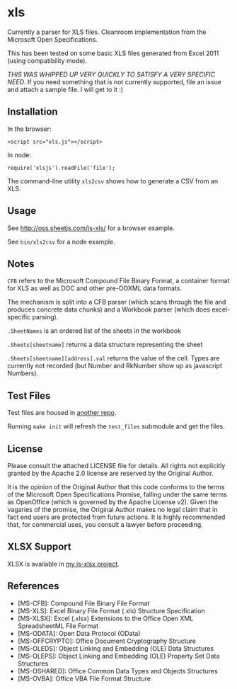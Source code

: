 # xls

Currently a parser for XLS files.  Cleanroom implementation from the Microsoft Open Specifications.

This has been tested on some basic XLS files generated from Excel 2011 (using compatibility mode).

*THIS WAS WHIPPED UP VERY QUICKLY TO SATISFY A VERY SPECIFIC NEED*.  If you need something that is not currently supported, file an issue and attach a sample file.  I will get to it :)

## Installation

In the browser:

    <script src="xls.js"></script>

In node:

    require('xlsjs').readFile('file');

The command-line utility `xls2csv` shows how to generate a CSV from an XLS.

## Usage

See http://oss.sheetjs.com/js-xls/ for a browser example.

See `bin/xls2csv` for a node example.

## Notes

`CFB` refers to the Microsoft Compound File Binary Format, a container format for XLS as well as DOC and other pre-OOXML data formats.

The mechanism is split into a CFB parser (which scans through the file and produces concrete data chunks) and a Workbook parser (which does excel-specific parsing).

`.SheetNames` is an ordered list of the sheets in the workbook
 
`.Sheets[sheetname]` returns a data structure representing the sheet

`.Sheets[sheetname][address].val` returns the value of the cell.  Types are currently not recorded (but Number and RkNumber show up as javascript Numbers).

## Test Files

Test files are housed in [another repo](https://github.com/SheetJS/test_files).

Running `make init` will refresh the `test_files` submodule and get the files.

## License

Please consult the attached LICENSE file for details.  All rights not explicitly granted by the Apache 2.0 license are reserved by the Original Author.

It is the opinion of the Original Author that this code conforms to the terms of the Microsoft Open Specifications Promise, falling under the same terms as OpenOffice (which is governed by the Apache License v2).  Given the vagaries of the promise, the Original Author makes no legal claim that in fact end users are protected from future actions.  It is highly recommended that, for commercial uses, you consult a lawyer before proceeding.

## XLSX Support

XLSX is available in [my js-xlsx project](https://github.com/SheetJS/js-xlsx).

## References

 - [MS-CFB]: Compound File Binary File Format
 - [MS-XLS]: Excel Binary File Format (.xls) Structure Specification
 - [MS-XLSX]: Excel (.xlsx) Extensions to the Office Open XML SpreadsheetML File Format
 - [MS-ODATA]: Open Data Protocol (OData)
 - [MS-OFFCRYPTO]: Office Document Cryptography Structure
 - [MS-OLEDS]: Object Linking and Embedding (OLE) Data Structures
 - [MS-OLEPS]: Object Linking and Embedding (OLE) Property Set Data Structures
 - [MS-OSHARED]: Office Common Data Types and Objects Structures
 - [MS-OVBA]: Office VBA File Format Structure 

